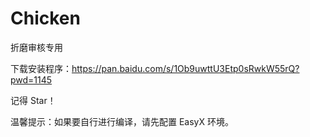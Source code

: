 # Chicken
折磨审核专用

下载安装程序：https://pan.baidu.com/s/1Ob9uwttU3Etp0sRwkW55rQ?pwd=1145

记得 Star！

温馨提示：如果要自行进行编译，请先配置 EasyX 环境。
